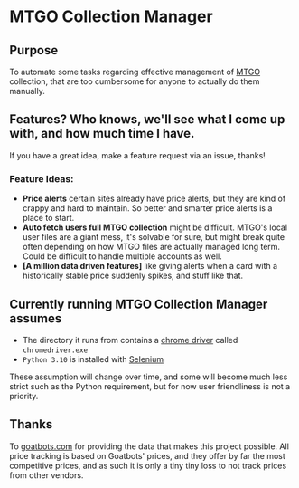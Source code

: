# MTGO Collection Manager
## Purpose
To automate some tasks regarding effective management of [MTGO](https://www.mtgo.com/en/mtgo) collection, that are too cumbersome for anyone to actually do them manually.

## Features? Who knows, we'll see what I come up with, and how much time I have.
If you have a great idea, make a feature request via an issue, thanks!
### Feature Ideas:

* **Price alerts** certain sites already have price alerts, but they are kind of crappy and hard to maintain. So better and smarter price alerts is a place to start.
* **Auto fetch users full MTGO collection** might be difficult. MTGO's local user files are a giant mess, it's solvable for sure, but might break quite often depending on how MTGO files are actually managed long term. Could be difficult to handle multiple accounts as well.
* **[A million data driven features]** like giving alerts when a card with a historically stable price suddenly spikes, and stuff like that.

## Currently running MTGO Collection Manager assumes
* The directory it runs from contains a [chrome driver](https://chromedriver.chromium.org/downloads) called `chromedriver.exe`
* `Python 3.10` is installed with [Selenium](https://pypi.org/project/selenium/)

These assumption will change over time, and some will become much less strict such as the Python requirement, but for now user friendliness is not a priority.

## Thanks
To [goatbots.com](https://www.goatbots.com/) for providing the data that makes this project possible. All price tracking is based on Goatbots' prices, and they offer by far the most competitive prices, and as such it is only a tiny tiny loss to not track prices from other vendors.